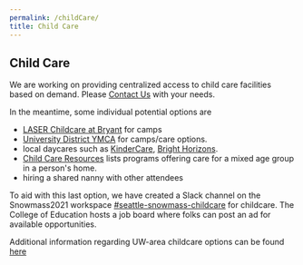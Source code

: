 ```yaml
---
permalink: /childCare/
title: Child Care
---
```


## Child Care

We are working on providing centralized access to child care facilities based on demand. Please [Contact Us](mailto:snowmass-loc2022@uw.edu) with your needs.

In the meantime, some individual potential options are
- [LASER Childcare at Bryant](https://www.laserchildcare.org/sites/laser-at-bryant) for camps
- [University District YMCA](https://www.seattleymca.org/locations/university-family-ymca) for camps/care options.
- local daycares such as [KinderCare](https://www.kindercare.com/our-centers/seattle/wa/301786), [Bright Horizons](https://child-care-preschool.brighthorizons.com/wa/seattle/uvillage).
- [Child Care Resources](https://www.childcare.org/family-services/) lists programs offering care for a mixed age group in a person's home.
- hiring a shared nanny with other attendees

To aid with this last option, we have created a Slack channel on the Snowmass2021 workspace [#seattle-snowmass-childcare](https://snowmass2021.slack.com/archives/C03CMLBEJ0K) for childcare. The College of Education hosts a job board where folks can post an ad for available opportunities.

Additional information regarding UW-area childcare options can be found [here](https://faculty.uwmedicine.org/school-and-child-care/)
